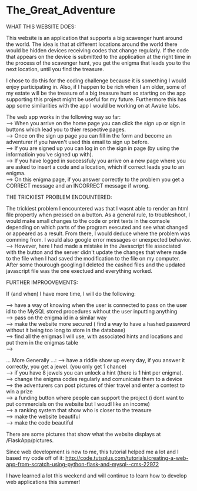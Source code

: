 # The_Great_Adventure

WHAT THIS WEBSITE DOES:

This website is an application that supports a big scavenger hunt around the world. The idea is that at different locations around the world there would be hidden devices receiving codes that change regularly. If the code that appears on the device is submitted to the application at the right time in the process of the scavenger hunt, you get the enigma that leads you to the next location, until you find the treasure.

I chose to do this for the coding challenge because it is something I would enjoy participating in. Also, if I happen to be rich when I am older, some of my estate will be the treasure of a big treasure hunt so starting on the app supporting this project might be useful for my future. Furthermore this has app some similarities with the app I would be working on at Awake labs.

The web app works in the following way so far:<br/>
  --> When you arrive on the home page you can click the sign up or sign in buttons which lead you to thier respective pages. <br/>
  --> Once on the sign up page you can fill in the form and become an adventurer if you haven't used this email to sign up before.<br/>
  --> If you are signed up you can log in on the sign in page (by using the informatioin you've signed up with).<br/>
  --> If you have logged in successfuly you arrive on a new page where you are asked to insert a code and a location, which if correct leads you to an enigma.<br/>
  --> On this enigma page, if you answer correctly to the problem you get a CORRECT message and an INCORRECT message if wrong.<br/>

THE TRICKIEST PROBLEM ENCOUNTERED:

The trickiest problem I encountered was that I wasnt able to render an html file propertly when pressed on a button.
As a general rule, to troubleshoot, I would make small changes to the code or print texts in the comsole depending on which parts of the program executed and see what changed or appeared as a result. From there, I would deduce where the problem was comming from. I would also google error messages or unexpected behavior.<br/>
--> However, here I had made a mistake in the Javascript file associated with the button and the server didn't update the changes that where made to the file when I had saved the modification to the file on my computer. After some thourough googling I deleted the cashed files and the updated javascript file was the one exectued and everything worked.

FURTHER IMPROOVEMENTS:

If (and when) I have more time, I will do the following:<br/>

--> have a way of knowing when the user is connected to pass on the user id to the MySQL stored procedures without the user inputting anything <br/>
--> pass on the enigma id in a similar way <br/>
--> make the website more secured ( find a way to have a hashed password without it being too long to store in the database) <br/>
--> find all the enigmas I will use, with associated hints and locations and put them in the enigmas table <br/>
--> 

... More Generally ...:
--> have a riddle show up every day, if you answer it correctly, you get a jewel. (you only get 1 chance) <br/>
--> if you have 8 jewels you can unlock a hint (there is 1 hint per enigma). <br/>
--> change the enigma codes regularly and comunicate them to a device <br/>
--> the adventurers can post pictures of thier travel and enter a contest to win a prize <br/>
--> a funding button where people can support the project (i dont want to put commercials on the website but I woudl like an income) <br/>
--> a ranking system that show who is closer to the treasure <br/>
--> make the website beautiful <br/>
--> make the code beautiful <br/>


There are some pictures that show what the website displays at /FlaskApp/pictures.


Since web development is new to me, this tutorial helped me a lot and I based my code off of it:
http://code.tutsplus.com/tutorials/creating-a-web-app-from-scratch-using-python-flask-and-mysql--cms-22972

I have learned a lot this weekend and will continue to learn how to develop web applications this summer! 


